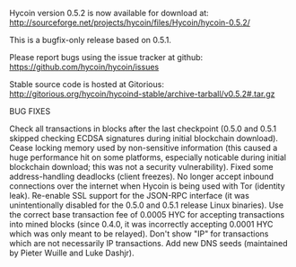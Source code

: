 Hycoin version 0.5.2 is now available for download at:
http://sourceforge.net/projects/hycoin/files/Hycoin/hycoin-0.5.2/

This is a bugfix-only release based on 0.5.1.

Please report bugs using the issue tracker at github:
https://github.com/hycoin/hycoin/issues

Stable source code is hosted at Gitorious:
http://gitorious.org/hycoin/hycoind-stable/archive-tarball/v0.5.2#.tar.gz

BUG FIXES

Check all transactions in blocks after the last checkpoint (0.5.0 and 0.5.1 skipped checking ECDSA signatures during initial blockchain download).
Cease locking memory used by non-sensitive information (this caused a huge performance hit on some platforms, especially noticable during initial blockchain download; this was
not a security vulnerability).
Fixed some address-handling deadlocks (client freezes).
No longer accept inbound connections over the internet when Hycoin is being used with Tor (identity leak).
Re-enable SSL support for the JSON-RPC interface (it was unintentionally disabled for the 0.5.0 and 0.5.1 release Linux binaries).
Use the correct base transaction fee of 0.0005 HYC for accepting transactions into mined blocks (since 0.4.0, it was incorrectly accepting 0.0001 HYC which was only meant to be relayed).
Don't show "IP" for transactions which are not necessarily IP transactions.
Add new DNS seeds (maintained by Pieter Wuille and Luke Dashjr).
